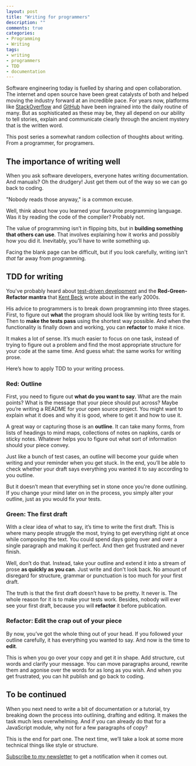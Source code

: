 ```yaml
---
layout: post
title: "Writing for programmers"
description: ""
comments: true
categories:
- Programming
- Writing
tags:
- writing
- programmers
- TDD
- documentation
---
```


Software engineering today is fuelled by sharing and open collaboration. The
internet and open source have been great catalysts of both and helped moving the
industry forward at an incredible pace. For years now, platforms like
[StackOverflow](http://stackoverflow.com/) and [GitHub](github.com) have been
ingrained into the daily routine of many. But as sophisticated as these may be,
they all depend on our ability to tell stories, explain and communicate clearly
through the ancient mystery that is the written word.

This post series a somewhat random collection of thoughts about writing. From a
programmer, for programers.

## The importance of writing well

When you ask software developers, everyone hates writing documentation. And
manuals? Oh the drudgery! Just get them out of the way so we can go back to
coding.

"Nobody reads those anyway," is a common excuse.

Well, think about how you learned your favourite programming language. Was it
by reading the code of the compiler? Probably not.

The value of programming isn’t in flipping bits, but in **building something
that others can use**. That involves explaining how it works and possibly how
you did it. Inevitably, you’ll have to write something up.

Facing the blank page can be difficult, but if you look carefully, writing isn't
_that_ far away from programming.

## TDD for writing

You've probably heard about [test-driven development](http://www.santeon.com/insight-blog/video-and-article/33-insight-blog/video-and-article/229-test-driven-development-red-green-refactor)
and the **Red-Green-Refactor mantra** that
[Kent Beck](https://en.wikipedia.org/wiki/Kent_Beck) wrote about in the early
2000s.

His advice to programmers is to break down programming into three stages. First,
to figure out **what** the program should look like by writing tests
for it. Then to **make the tests pass** using the shortest way possible. And
when the functionality is finally down and working, you can **refactor** to make
it nice.

It makes a lot of sense. It’s much easier to focus on one task, instead of
trying to figure out a problem and find the most appropriate structure for your
code at the same time. And guess what: the same works for writing prose.

Here’s how to apply TDD to your writing process.

### Red: Outline

First, you need to figure out **what do you want to say**. What are the main
points? What is the message that your piece should put across? Maybe you’re
writing a README for your open source project. You might want to explain what
it does and why it is good, where to get it and how to use it.

A great way or capturing those is an **outline**. It can take many forms, from
lists of headings to mind maps, collections of notes on napkins, cards or
sticky notes. Whatever helps you to figure out what sort of information should
your piece convey.

Just like a bunch of test cases, an outline will become your guide when writing
and your reminder when you get stuck. In the end, you’ll be able to check
whether your draft says everything you wanted it to say according to you
outline.

But it doesn’t mean that everything set in stone once you're done outlining.
If you change your mind later on in the process, you simply alter your outline,
just as you would fix your tests.

### Green: The first draft

With a clear idea of what to say, it’s time to write the first draft. This is
where many people struggle the most, trying to get everything right at once
while composing the text. You could spend days going over and over a single
paragraph and making it perfect. And then get frustrated and never finish.

Well, don’t do that. Instead, take your outline and extend it into a stream of
prose **as quickly as you can**. Just write and don't look back. No amount of
disregard for structure, grammar or punctuation is too much for your first
draft.

The truth is that the first draft doesn’t have to be pretty. It never is. The
whole reason for it is to make your tests work. Besides, nobody will ever see
your first draft, because you will **refactor** it before publication.

### Refactor: Edit the crap out of your piece

By now, you’ve got the whole thing out of your head. If you followed
your outline carefully, it has everything you wanted to say. And now is the
time to **edit**.

This is when you go over your copy and get it in shape. Add structure, cut
words and clarify your message. You can move paragraphs around, rewrite them
and agonise over the words for as long as you wish. And when you get
frustrated, you can hit publish and go back to coding.

## To be continued

When you next need to write a bit of documentation or a tutorial, try breaking
down the process into outlining, drafting and editing. It makes the task much
less overwhelming. And if you can already do that for a JavaScript module, why
not for a few paragraphs of copy?

This is the end for part one. The next time, we’ll take a look at some more
technical things like style or structure.

[Subscribe to my newsletter](http://radek.io/newsletter/) to get a notification
when it comes out.
